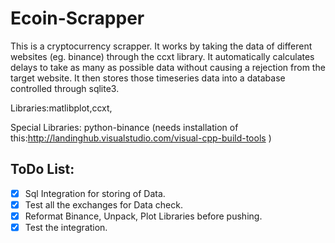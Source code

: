 # Ecoin-Scrapper
This is a cryptocurrency scrapper. It works by taking the data of different websites (eg. binance) through the ccxt library. It automatically calculates delays to take as many as possible data without causing a rejection from the target website. It then stores those timeseries data into a database controlled through sqlite3.

Libraries:matlibplot,ccxt,

Special Libraries: python-binance (needs installation of this:http://landinghub.visualstudio.com/visual-cpp-build-tools )


## ToDo List:
- [x] Sql Integration for storing of Data.
- [x] Test all the exchanges for Data check.
- [x] Reformat Binance, Unpack, Plot Libraries before pushing.
- [x] Test the integration.

